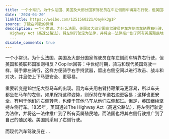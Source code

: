```yaml
---
title: 一个小常识。为什么法国、美国及大部分国家驾驶员在车左侧而车辆靠右行驶，但英国和英联邦国家则相反？Copilot回答：中世纪时期，骑马和现代英国驾驶一样，骑手...
date: '2024-04-20'
linkTitle: https://weibo.com/1251560221/Oaykk3g1P
source: 子陵在听歌的微博
description: 一个小常识。为什么法国、美国及大部分国家驾驶员在车左侧而车辆靠右行驶，但英国和英联邦国家则相反？Copilot回答：中世纪时期，骑马和现代英国驾驶一样，骑手靠左骑行，这样方便骑手右手持武器，留出右侧空间以进行攻击、战斗和对决，并且使上下马更安全、更容易。<br><br>重要转变是18世纪大型马车的出现。因为车夫用右臂持鞭策马更容易，所以车夫都坐在马车的左侧。如果保持这种姿势，则保持在车道右边更容易；这样也更安全，有利于他们向右侧转弯，也便于其他马车从他们左侧超过。但是，英国继续坚持左侧行车。1835年，英国通过The
  Highway Act（高速公路法），将左侧行驶定为法律，并将这一法律推广到了所有英属殖民地。而法国也将其右侧行驶推广到了自己的殖民地。美国则采用了右侧行驶。<br><br>而现代汽车驾驶员在
  ...
disable_comments: true
---
```

一个小常识。为什么法国、美国及大部分国家驾驶员在车左侧而车辆靠右行驶，但英国和英联邦国家则相反？Copilot回答：中世纪时期，骑马和现代英国驾驶一样，骑手靠左骑行，这样方便骑手右手持武器，留出右侧空间以进行攻击、战斗和对决，并且使上下马更安全、更容易。<br><br>重要转变是18世纪大型马车的出现。因为车夫用右臂持鞭策马更容易，所以车夫都坐在马车的左侧。如果保持这种姿势，则保持在车道右边更容易；这样也更安全，有利于他们向右侧转弯，也便于其他马车从他们左侧超过。但是，英国继续坚持左侧行车。1835年，英国通过The Highway Act（高速公路法），将左侧行驶定为法律，并将这一法律推广到了所有英属殖民地。而法国也将其右侧行驶推广到了自己的殖民地。美国则采用了右侧行驶。<br><br>而现代汽车驾驶员在 ...